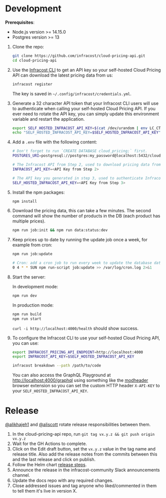 # Development

**Prerequisites**:

  * Node.js version >= 14.15.0
  * Postgres version >= 13

1. Clone the repo:

    ```sh
    git clone https://github.com/infracost/cloud-pricing-api.git
    cd cloud-pricing-api
    ```

2. Use the [Infracost CLI](https://github.com/infracost/infracost/blob/master/README.md#quick-start) to get an API key so your self-hosted Cloud Pricing API can download the latest pricing data from us:

    ```sh
    infracost register
    ```
    The key is saved in `~/.config/infracost/credentials.yml`.

3. Generate a 32 character API token that your Infracost CLI users will use to authenticate when calling your self-hosted Cloud Pricing API. If you ever need to rotate the API key, you can simply update this environment variable and restart the application.

    ```sh
    export SELF_HOSTED_INFRACOST_API_KEY=$(cat /dev/urandom | env LC_CTYPE=C tr -dc 'a-zA-Z0-9' | fold -w 32 | head -n 1)
    echo "SELF_HOSTED_INFRACOST_API_KEY=$SELF_HOSTED_INFRACOST_API_KEY"
    ```

4. Add a `.env` file with the following content:

    ```sh
    # Don't forget to run `CREATE DATABASE cloud_pricing;` first.
    POSTGRES_URI=postgresql://postgres:my_password@localhost:5432/cloud_pricing
    
    # The Infracost API from Step 2, used to download pricing data from us.
    INFRACOST_API_KEY=<API Key from Step 2>

    # The API key you generated in step 3, used to authenticate Infracost CLI users with your self-hosted Cloud Pricing API.
    SELF_HOSTED_INFRACOST_API_KEY=<API Key from Step 3>
    ```

5. Install the npm packages:

    ```sh
    npm install
    ```

6. Download the pricing data, this can take a few minutes. The second command will show the number of products in the DB (each product has multiple prices).
   
    ```sh
    npm run job:init && npm run data:status:dev
    ```

7. Keep prices up to date by running the update job once a week, for example from cron:

    ```sh
    npm run job:update

    # Cron: add a cron job to run every week to update the database data. The cron entry should look something like:
    0 4 * * SUN npm run-script job:update >> /var/log/cron.log 2>&1
    ```

8. Start the server:

    In development mode:
    ```sh
    npm run dev
    ```

    In production mode:
    ```sh
    npm run build
    npm run start
    ```

    `curl -i http://localhost:4000/health` should show success.

9. To configure the Infracost CLI to use your self-hosted Cloud Pricing API, you can use:

    ```sh
    export INFRACOST_PRICING_API_ENDPOINT=http://localhost:4000
    export INFRACOST_API_KEY=$SELF_HOSTED_INFRACOST_API_KEY
    
    infracost breakdown --path /path/to/code
    ```

    You can also access the GraphQL Playground at [http://localhost:4000/graphql](http://localhost:4000/graphql) using something like the [modheader](https://bewisse.com/modheader/) browser extension so you can set the custom HTTP header `X-API-KEY` to your `SELF_HOSTED_INFRACOST_API_KEY`.

# Release

[@alikhajeh1](https://github.com/alikhajeh1) and [@aliscott](https://github.com/aliscott) rotate release responsibilities between them.

1. In the cloud-pricing-api repo, run `git tag vx.y.z && git push origin vx.y.z`
2. Wait for the GH Actions to complete.
3. Click on the Edit draft button, set the `vx.y.z` value in the tag name and release title. Also add the release notes from the commits between this and the last release and click on publish.
4. Follow the Helm chart [release steps](https://github.com/infracost/helm-charts/blob/master/CONTRIBUTING.md).
5. Announce the release in the infracost-community Slack announcements channel.
6. Update the docs repo with any required changes.
7. Close addressed issues and tag anyone who liked/commented in them to tell them it's live in version X.
